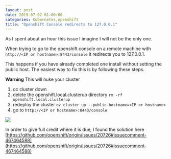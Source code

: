 ```yaml
---
layout: post
date: 2019-07-02 01:00:00
categories: Kubernetes,openshift
title: "Openshift Console redirects to 127.0.0.1"
---
```

As I spent about an hour this issue I imagine I will not be the only one.

When trying to go to the openshift console on a remote machine with `http://<IP or hostname>:8443/console` it redirects  you to 127.0.0.1.

This happens if you have already completed one install without setting the public host. The easiest way to fix this is by following these steps.

**Warning** This will nuke your cluster

1. oc cluster down
2. delete the  openshift.local.clusterup directory `rm -rf  openshift.local.clusterup`
3. redeploy the cluster `ov cluster up --public-hostname=<IP or hostname>`
4. go to `http://<IP or hostname>:8443/console`

![]("/images/2019-7-08-openshift.png")


In order to give full credit where it is due, I found the solution here
 [https://github.com/openshift/origin/issues/20726#issuecomment-467464588](https://github.com/openshift/origin/issues/20726#issuecomment-467464588)
